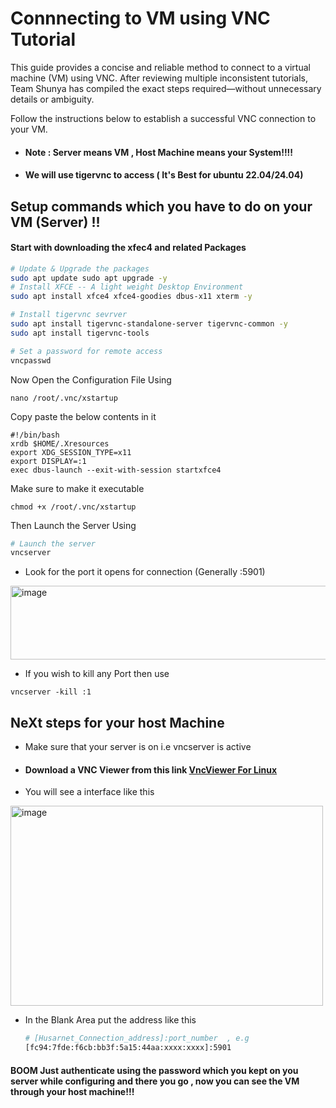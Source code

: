 # Connnecting to VM using VNC Tutorial

This guide provides a concise and reliable method to connect to a virtual machine (VM) using VNC.
After reviewing multiple inconsistent tutorials, Team Shunya has compiled the exact steps required—without unnecessary details or ambiguity.

Follow the instructions below to establish a successful VNC connection to your VM.

- #### Note :  Server means VM , Host Machine means your System!!!!



- #### We will use tigervnc to access ( It's Best for ubuntu 22.04/24.04)

## Setup commands which you have to do on your VM (Server) !!

#### Start with downloading the xfec4 and related Packages

```bash
# Update & Upgrade the packages
sudo apt update sudo apt upgrade -y
# Install XFCE -- A light weight Desktop Environment 
sudo apt install xfce4 xfce4-goodies dbus-x11 xterm -y
```
```bash
# Install tigervnc sevrver
sudo apt install tigervnc-standalone-server tigervnc-common -y
sudo apt install tigervnc-tools
```
```bash
# Set a password for remote access
vncpasswd
```

 Now Open the Configuration File Using 
  ```
  nano /root/.vnc/xstartup
  ```

 Copy paste the below contents in it 
 ```
#!/bin/bash
xrdb $HOME/.Xresources
export XDG_SESSION_TYPE=x11
export DISPLAY=:1
exec dbus-launch --exit-with-session startxfce4
```
Make sure to make it executable 
```
chmod +x /root/.vnc/xstartup
```
Then Launch the Server Using 

``` bash
# Launch the server
vncserver
```
- Look for the port it opens for connection (Generally :5901)
 <img width="985" height="118" alt="image" src="https://github.com/user-attachments/assets/ff295b30-20d7-4fbf-943a-672820ebda43" />


- If you wish to kill any Port then use 

```
vncserver -kill :1
```


## NeXt steps for your host Machine
- Make sure that your server is on i.e vncserver is active


- #### Download a VNC Viewer from this link   [VncViewer For Linux](https://www.realvnc.com/en/connect/download/viewer/linux/)

- You will see a interface like this 
<img width="500" height="320" alt="image" src="https://github.com/user-attachments/assets/ed0fddac-588e-4e54-a18e-cc86f991ba5a" />

- In the Blank Area put the address like this
  ``` bash
  # [Husarnet_Connection_address]:port_number  , e.g
  [fc94:7fde:f6cb:bb3f:5a15:44aa:xxxx:xxxx]:5901
  ```

#### BOOM Just authenticate using the password which you kept on you server while configuring and there you go , now you can see the VM through your host machine!!!

